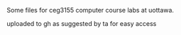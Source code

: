 Some files for ceg3155 computer course labs at uottawa.

uploaded to gh as suggested by ta for easy access
